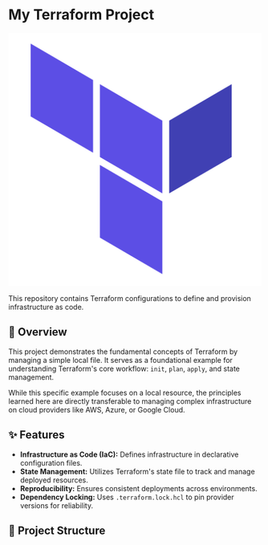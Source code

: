 # My Terraform Project

<p align="center">
  <img src="assets/HashiCorp Terraform.png" alt="Terraform Logo">
</p>

This repository contains Terraform configurations to define and provision infrastructure as code.

## 🚀 Overview

This project demonstrates the fundamental concepts of Terraform by managing a simple local file. It serves as a foundational example for understanding Terraform's core workflow: `init`, `plan`, `apply`, and state management.

While this specific example focuses on a local resource, the principles learned here are directly transferable to managing complex infrastructure on cloud providers like AWS, Azure, or Google Cloud.

## ✨ Features

* **Infrastructure as Code (IaC):** Defines infrastructure in declarative configuration files.
* **State Management:** Utilizes Terraform's state file to track and manage deployed resources.
* **Reproducibility:** Ensures consistent deployments across environments.
* **Dependency Locking:** Uses `.terraform.lock.hcl` to pin provider versions for reliability.

## 📁 Project Structure